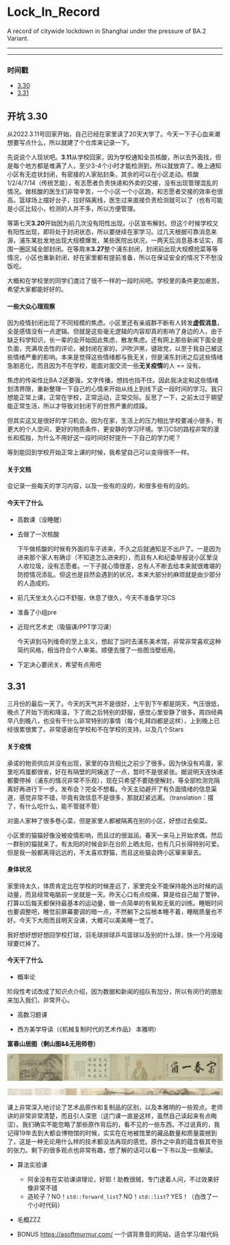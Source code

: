 # Lock_In_Record
A record of citywide lockdown in Shanghai under the pressure of BA.2 Variant.

---

---

### 时间戳

- <a href="#3.30">3.30</a>
- <a href="#3.31">3.31</a>

## <a id="3.30">开坑 3.30</a>

  从2022.3.11号回家开始，自己已经在家里读了20天大学了。今天一下子心血来潮想要写点什么，所以就建了个仓库来记录一下。
    
  先说说个人现状吧。**3.11**从学校回家，因为学校通知全员核酸，所以去外面找，但是每个地方都是堆满了人，至少3-4个小时才能检测到，所以就放弃了。晚上通知小区有无症状封闭，有密接的人家贴封条，其余的可以在小区走动。核酸1/2/4/7/14（传统艺能），有志愿者负责快递和外卖的交接，没有出现管理混乱的情况。做核酸的医生们非常辛苦，一个小区一个小区跑，和志愿者交接的效率也很高。篮球场上摆好台子，拉好隔离线，医生过来直接负责检测就可以了（也有可能是小区比较小，检测的人并不多，所以方便管理。
    
  等第七天**3.20**开始因为前几次没有阳性出现，小区宣布解封。但这个时候学校又有阳性出现，即将处于封闭状态，所以要继续在家学习。过几天根据可靠消息来源，浦东某批发地出现大规模爆发，某些医院出状况，一两天后消息基本证实，周围一圈区域全部封闭。在等周末**3.27**整个浦东封闭，封闭前出现大规模抢菜等等情况，小区也重新封闭，好在家里都有提前准备，所以在保证安全的情况下不愁没饭吃。
    
  大概和在学校里的同学们渡过了很不一样的一段时间吧。学校里的条件更加艰苦，希望大家都能好好的。

#### 一些大众心理观察

  因为疫情封闭出现了不同规模的焦虑。小区里还有亲戚群不断有人转发**虚假消息**，全是感情没有一点逻辑。但就是这些毫无逻辑的内容却真的影响了身边的人，由于缺乏科学知识，长一辈的会开始因此焦虑，散发焦虑。还有网上那些新闻下面全是负面，充满攻击性的评论，被封闭在家的，沪吹沪黑，键政党，以至于我自己被这些情绪严重的影响。本来是觉得这些情绪都与我无关，但是浦东封闭之后这些情绪急剧恶化，而且因为不在学校，能面对面交流一些**无关疫情**的人 == 没有。
    
  焦虑的传染性比BA.2还要强，文字传播，想挡也挡不住。因此我决定和这些情绪划清界限，重新整理一下自己的心情来开始从线上到线下这一段时间的学习。我只想能正常上课，正常在学校，正常运动，正常交际。反思了一下，之前太过于期望能正常生活，所以才导致对封闭下的世界严重的烦躁。
    
  但其实这又是很好的学习机会。因为在家，生活上的压力相比学校要减小很多，有更大的个人空间，更好的物质条件，更安静的学习环境。学习CS的路程非常的漫长和孤独，为什么不用好这一段时间好好提升一下自己的学力呢？
    
  等到能回到学校开始正常上课的时候，我希望自己可以变得很不一样。

#### 关于文档

  会记录一些每天的学习内容，以及一些有的没的，和很多些有的没的。

#### 今天干了什么

- 高数课（没睡醒）
- 去做了一次核酸

  下午做核酸的时候有外面的车子进来，不久之后就通知足不出户了。一是因为进来那个家人有确诊（不知道怎么进来的），而且有人和纪委举报说小区里没人收垃圾，没有志愿者。一下子就心情很差，总有人不断去给本来就很难堪的防控情况添乱。但这也是自然会遇到的状况，本来大部分的麻烦就是由少部分的人造成的。

- 前几天坐太久心口不舒服，休息了很久，今天不准备学习CS

- 准备了小组pre

- 近现代艺术史（吸猫课/PPT学习课）

  今天讲到马列维奇的至上主义，想起了当时去浦东美术馆，非常非常喜欢这种简约风格，相当符合个人审美。顺便去搜了一些图当壁纸用。

- 下定决心要闭关，希望有点用吧



## <a id="3.31">3.31</a>

  三月份的最后一天了。今天的天气并不是很好，上午到下午都是阴天，气压很低，晚点了开始下雨和降温，下了雨之后特别的舒服，感觉心里安静了很多。周四经典早八到晚八，也没有干什么非常特别的事情（每个礼拜四都是这样），上到晚上已经很累很累了。非常感谢在学校和不在学校的支持，以及几个Stars

#### 关于疫情

  承诺的物资供应并没有出现，家里的存货相比之前少了很多。因为快没有鸡蛋，家里吃鸡蛋都很省，好在有隔壁的阿姨送了一点，暂时不是很紧张。据说明天连快递都要停掉（浦东的情况非常不乐观），现在只希望不要随便解封，等全部检测完隔离好再进行下一步。发布会？完全不想看。今天主动避开了有负面情绪的信息渠道，感觉非常不错，毕竟有效信息不是很多，那就赶紧远离。（translation：摆了，有什么吃什么，能不管就不管）

  对面人家种了很多卷心菜，但是家里人都被隔离在别的小区，好想过去偷菜。

  小区里的猫猫好像没被疫情影响，而且过的很滋润。春天一来马上开始求偶，然后一群别的猫就来了。有太阳的时候会趴在台阶上晒太阳，也有几只长得特别可爱。但是我一般都离得远远的，不太喜欢野猫，而且这些猫会跨小区窜来窜去。

#### 身体状况

  家里待太久，体质肯定比在学校的时候差远了，家里完全不能保持能外出时候的运动量，而且经常电脑前一坐就是一天。昨天心口有点绞痛，算是给自己敲了警钟，打算以后每天都保持最基本的运动量，做一点简单的有氧和无氧的训练。睡眠时间也要调整吧，睡觉前屏幕要调的暗一点，不然躺下之后根本睡不着，睡眠质量也不好。今天下大雨而且明天没课，大概可以美美睡一觉了。

  我好想好想好想回学校打球，羽毛球排球乒乓篮球以及别的什么球，快一个月没碰球要烂掉了。

#### 今天干了什么

- 概率论

​      阶段性考试改成了知识点介绍，因为数据和新闻的组队有加分，所以有闵行的朋友来加入我们，非常开心。

- 高数习题课

- 西方美学导读（《机械复制时代的艺术作品》 本雅明）

**富春山居图（剩山图&&无用师卷）**

![2700px-富春山居圖(剩山圖).jpg](https://github.com/Ghostlikei/Lock_In_Record/blob/main/3.31/2700px-%E5%AF%8C%E6%98%A5%E5%B1%B1%E5%B1%85%E5%9C%96(%E5%89%A9%E5%B1%B1%E5%9C%96).jpg?raw=true)

![富春山居圖(無用師卷).jpg](https://github.com/Ghostlikei/Lock_In_Record/blob/main/3.31/%E5%AF%8C%E6%98%A5%E5%B1%B1%E5%B1%85%E5%9C%96(%E7%84%A1%E7%94%A8%E5%B8%AB%E5%8D%B7).jpg?raw=true)

​    课上非常深入地讨论了艺术品原作和复制品的区别，以及本雅明的一些观点。老师讲的非常非常清楚，而且引人深思（这门课一直是这样，虽然自己读起来有点晦涩）。我们确实不能忽略了那些原作背后的，看不见的一些东西。不过说真的，我记得19年去到大都会博物馆的时候，实实在在地被馆里的藏品数量和质量震撼到了，这是一种无论用什么样的技术都没法再现的感觉。原作之中真的蕴含极其夸张的张力。剩下的很多观点也非常有趣，想了解的话可以看一下书以及一些解读。

- 算法实验课
  - 阿金没有在实验课讲理论，好耶！助教很贼，专门逮着人问，不过效果好像非常不错
  - 造轮子？NO！`std::forward_list`? NO！`std::list`? YES！（白改了一个小时代码）
- 毛概ZZZ

- BONUS https://asoftmurmur.com/ 一个调背景音的网站，适合学习/敲代码

  
